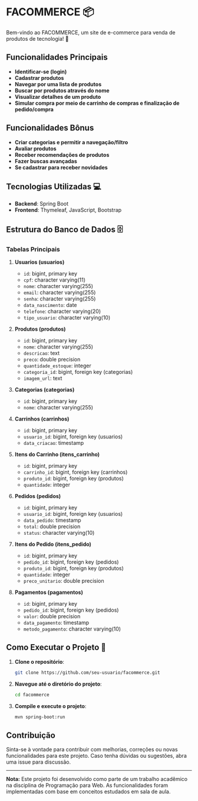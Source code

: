 # FACOMMERCE 📦

Bem-vindo ao FACOMMERCE, um site de e-commerce para venda de produtos de tecnologia! 🚀

## Funcionalidades Principais

- **Identificar-se (login)**
- **Cadastrar produtos**
- **Navegar por uma lista de produtos**
- **Buscar por produtos através do nome**
- **Visualizar detalhes de um produto**
- **Simular compra por meio de carrinho de compras e finalização de pedido/compra**

## Funcionalidades Bônus 

- **Criar categorias e permitir a navegação/filtro**
- **Avaliar produtos**
- **Receber recomendações de produtos**
- **Fazer buscas avançadas**
- **Se cadastrar para receber novidades**

## Tecnologias Utilizadas 💻

- **Backend**: Spring Boot
- **Frontend**: Thymeleaf, JavaScript, Bootstrap

## Estrutura do Banco de Dados 🗄️

### Tabelas Principais

1. **Usuarios (usuarios)**
   - `id`: bigint, primary key
   - `cpf`: character varying(11)
   - `nome`: character varying(255)
   - `email`: character varying(255)
   - `senha`: character varying(255)
   - `data_nascimento`: date
   - `telefone`: character varying(20)
   - `tipo_usuario`: character varying(10)

2. **Produtos (produtos)**
   - `id`: bigint, primary key
   - `nome`: character varying(255)
   - `descricao`: text
   - `preco`: double precision
   - `quantidade_estoque`: integer
   - `categoria_id`: bigint, foreign key (categorias)
   - `imagem_url`: text

3. **Categorias (categorias)**
   - `id`: bigint, primary key
   - `nome`: character varying(255)

4. **Carrinhos (carrinhos)**
   - `id`: bigint, primary key
   - `usuario_id`: bigint, foreign key (usuarios)
   - `data_criacao`: timestamp

5. **Itens do Carrinho (itens_carrinho)**
   - `id`: bigint, primary key
   - `carrinho_id`: bigint, foreign key (carrinhos)
   - `produto_id`: bigint, foreign key (produtos)
   - `quantidade`: integer

6. **Pedidos (pedidos)**
   - `id`: bigint, primary key
   - `usuario_id`: bigint, foreign key (usuarios)
   - `data_pedido`: timestamp
   - `total`: double precision
   - `status`: character varying(10)

7. **Itens do Pedido (itens_pedido)**
   - `id`: bigint, primary key
   - `pedido_id`: bigint, foreign key (pedidos)
   - `produto_id`: bigint, foreign key (produtos)
   - `quantidade`: integer
   - `preco_unitario`: double precision

8. **Pagamentos (pagamentos)**
   - `id`: bigint, primary key
   - `pedido_id`: bigint, foreign key (pedidos)
   - `valor`: double precision
   - `data_pagamento`: timestamp
   - `metodo_pagamento`: character varying(10)

## Como Executar o Projeto 🚀

1. **Clone o repositório**:
   ```bash
   git clone https://github.com/seu-usuario/facommerce.git
   ```
2. **Navegue até o diretório do projeto**:
   ```bash
   cd facommerce
   ```
3. **Compile e execute o projeto**:
   ```bash
   mvn spring-boot:run
   ```

## Contribuição

Sinta-se à vontade para contribuir com melhorias, correções ou novas funcionalidades para este projeto. Caso tenha dúvidas ou sugestões, abra uma issue para discussão.

---

**Nota:** Este projeto foi desenvolvido como parte de um trabalho acadêmico na disciplina de Programação para Web. As funcionalidades foram implementadas com base em conceitos estudados em sala de aula.
